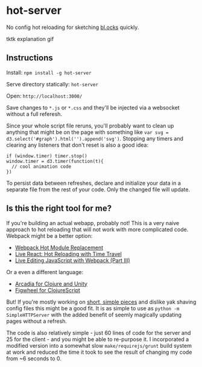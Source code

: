 # hot-server
No config hot reloading for sketching [bl.ocks](http://bl.ocks.org/) quickly. 

tktk explanation gif

## Instructions 

Install: 
`npm install -g hot-server`

Serve directory statically:
`hot-server`

Open:
`http://localhost:3000/`

Save changes to `*.js` or `*.css` and they'll be injected via a websocket without a full referesh.

Since your whole script file reruns, you'll probably want to clean up anything that might be on the page with something like `var svg = d3.select('#graph').html('').append('svg')`. Stopping any timers and clearing any listeners that don't reset is also a good idea:

    if (window.timer) timer.stop()
    window.timer = d3.timer(function(t){
      // cool animation code
    })

To persist data between refreshes, declare and initialize your data in a separate file from the rest of your code. Only the changed file will update.

## Is this the right tool for me?

If you're building an actual webapp, probably not! This is a very naive approach to hot reloading that will not work with more complicated code. Webpack might be a better option: 

- [Webpack Hot Module Replacement](https://webpack.github.io/docs/hot-module-replacement.html)
- [Live React: Hot Reloading with Time Travel](https://www.youtube.com/watch?v=xsSnOQynTHs)
- [Live Editing JavaScript with Webpack (Part III)](http://jlongster.com/Backend-Apps-with-Webpack--Part-III)

Or a even a different language:

- [Arcadia for Clojure and Unity](http://arcadia-unity.github.io/)
- [Figwheel for ClojureScript](https://github.com/bhauman/lein-figwheel)

But! If you're mostly working on [short, simple pieces](http://roadtolarissa.com/) and dislike yak shaving config files this might be a good fit. It is as simple to use as `python -m SimpleHTTPServer` with the added benefit of seemly magically updating pages without a refresh.  

The code is also relatively simple - just 60 lines of code for the server and 25 for the client - and you might be able to re-purpose it. I incorporated a modified version into a somewhat slow `make/requirejs/grunt` build system at work and reduced the time it took to see the result of changing my code from ~6 seconds to 0. 

